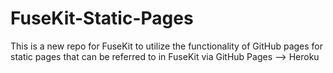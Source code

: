 # FuseKit-Static-Pages
This is a new repo for FuseKit to utilize the functionality of GitHub pages for static pages that can be referred to in FuseKit via GitHub Pages --> Heroku
